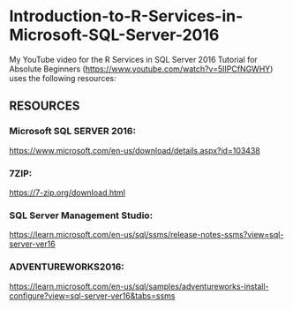 # Introduction-to-R-Services-in-Microsoft-SQL-Server-2016
My YouTube video for the R Services in SQL Server 2016 Tutorial for Absolute Beginners (https://www.youtube.com/watch?v=5IIPCfNGWHY) uses the following resources: 

## RESOURCES
### Microsoft SQL SERVER 2016: 
https://www.microsoft.com/en-us/download/details.aspx?id=103438

### 7ZIP: 
https://7-zip.org/download.html

### SQL Server Management Studio: 
https://learn.microsoft.com/en-us/sql/ssms/release-notes-ssms?view=sql-server-ver16

### ADVENTUREWORKS2016: 
https://learn.microsoft.com/en-us/sql/samples/adventureworks-install-configure?view=sql-server-ver16&tabs=ssms
